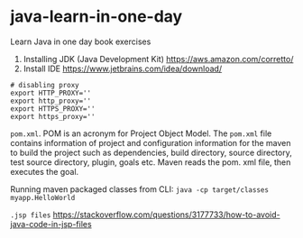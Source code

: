 # java-learn-in-one-day
Learn Java in one day book exercises

1. Installing JDK (Java Development Kit) https://aws.amazon.com/corretto/
2. Install IDE https://www.jetbrains.com/idea/download/

```
# disabling proxy
export HTTP_PROXY=''
export http_proxy=''
export HTTPS_PROXY=''
export https_proxy=''
```

`pom.xml`. POM is an acronym for Project Object Model. The `pom.xml` file contains information of project and configuration information for the maven to build the project such as dependencies, build directory, source directory, test source directory, plugin, goals etc. Maven reads the pom. xml file, then executes the goal.

Running maven packaged classes from CLI: `java -cp target/classes myapp.HelloWorld`

`.jsp files` https://stackoverflow.com/questions/3177733/how-to-avoid-java-code-in-jsp-files
